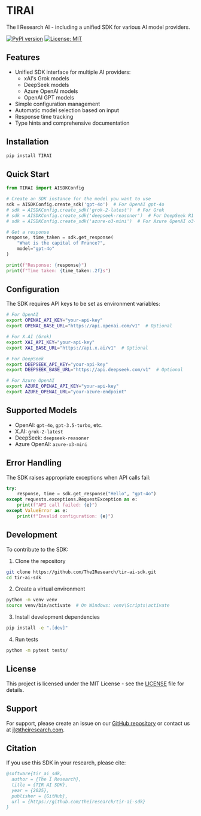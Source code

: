 # TIRAI

The I Research AI - including a unified SDK for various AI model providers.

[![PyPI version](https://badge.fury.io/py/TIRAI.svg)](https://badge.fury.io/py/TIRAI)
[![License: MIT](https://img.shields.io/badge/License-MIT-yellow.svg)](https://opensource.org/licenses/MIT)

## Features

- Unified SDK interface for multiple AI providers:
  - xAI's Grok models
  - DeepSeek models
  - Azure OpenAI models
  - OpenAI GPT models
- Simple configuration management
- Automatic model selection based on input
- Response time tracking
- Type hints and comprehensive documentation

## Installation

```bash
pip install TIRAI
```

## Quick Start

```python
from TIRAI import AISDKConfig

# Create an SDK instance for the model you want to use
sdk = AISDKConfig.create_sdk('gpt-4o')  # For OpenAI gpt-4o
# sdk = AISDKConfig.create_sdk('grok-2-latest')  # For Grok
# sdk = AISDKConfig.create_sdk('deepseek-reasoner')  # For DeepSeek R1
# sdk = AISDKConfig.create_sdk('azure-o3-mini')  # For Azure OpenAI o3-mini

# Get a response
response, time_taken = sdk.get_response(
    "What is the capital of France?",
    model="gpt-4o"
)

print(f"Response: {response}")
print(f"Time taken: {time_taken:.2f}s")
```

## Configuration

The SDK requires API keys to be set as environment variables:

```bash
# For OpenAI
export OPENAI_API_KEY="your-api-key"
export OPENAI_BASE_URL="https://api.openai.com/v1"  # Optional

# For X.AI (Grok)
export XAI_API_KEY="your-api-key"
export XAI_BASE_URL="https://api.x.ai/v1"  # Optional

# For DeepSeek
export DEEPSEEK_API_KEY="your-api-key"
export DEEPSEEK_BASE_URL="https://api.deepseek.com/v1"  # Optional

# For Azure OpenAI
export AZURE_OPENAI_API_KEY="your-api-key"
export AZURE_OPENAI_URL="your-azure-endpoint"
```

## Supported Models

- OpenAI: `gpt-4o`, `gpt-3.5-turbo`, etc.
- X.AI: `grok-2-latest`
- DeepSeek: `deepseek-reasoner`
- Azure OpenAI: `azure-o3-mini`

## Error Handling

The SDK raises appropriate exceptions when API calls fail:

```python
try:
    response, time = sdk.get_response("Hello", "gpt-4o")
except requests.exceptions.RequestException as e:
    print(f"API call failed: {e}")
except ValueError as e:
    print(f"Invalid configuration: {e}")
```

## Development

To contribute to the SDK:

1. Clone the repository
```bash
git clone https://github.com/TheIResearch/tir-ai-sdk.git
cd tir-ai-sdk
```

2. Create a virtual environment
```bash
python -m venv venv
source venv/bin/activate  # On Windows: venv\Scripts\activate
```

3. Install development dependencies
```bash
pip install -e ".[dev]"
```

4. Run tests
```bash
python -m pytest tests/
```

## License

This project is licensed under the MIT License - see the [LICENSE](LICENSE) file for details.

## Support

For support, please create an issue on our [GitHub repository](https://github.com/TheIResearch/tir-ai-sdk/issues) or contact us at jl@theiresearch.com.

## Citation

If you use this SDK in your research, please cite:

```bibtex
@software{tir_ai_sdk,
  author = {The I Research},
  title = {TIR AI SDK},
  year = {2025},
  publisher = {GitHub},
  url = {https://github.com/theiresearch/tir-ai-sdk}
}
